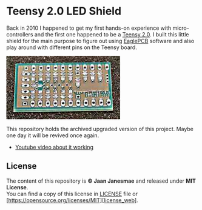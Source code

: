 # Teensy 2.0 LED Shield

Back in 2010 I happened to get my first hands-on experience with micro-controllers and the first one happened to be a [Teensy 2.0](https://www.pjrc.com/teensy/). I built this little shield for the main purpose to figure out using [EaglePCB](https://www.autodesk.com/products/eagle/overview) software and also play around with different pins on the Teensy board.

![LedShield](/led_shield.jpg)

This repository holds the archived upgraded version of this project. Maybe one day it will be revived once again.

- [Youtube video about it working](https://www.youtube.com/watch?v=3mjBaS8X03o)

## License

The content of this repository is **&copy; Jaan Janesmae** and released under **MIT License**.<br>
You can find a copy of this license in [LICENSE][license] file
or [https://opensource.org/licenses/MIT][license_web].

[license]:        ./LICENSE
[license_web]:    https://opensource.org/licenses/MIT

